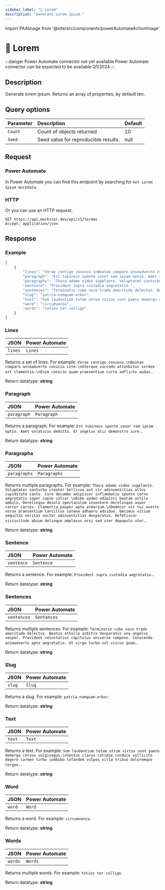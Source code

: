 ```yaml
---
sidebar_label: "💬 Lorem"
description: "Generate Lorem Ipsum."
---
```


import PAAImage from '@site/src/components/powerAutomateActionImage'

# 💬 Lorem

:::danger Power Automate connector not yet available
Power Automate connector can be expected to be available Q1/2024
:::

## Description

Generate lorem ipsum. Returns an array of properties, by default ten.

## Query options

|Parameter|Description|Default|
|---------|:---------|---------|
|`Count`| Count of objects returned | 10 |
|`Seed` | Seed value for reproducible results. | null |

## Request

### Power Automate

In Power Automate you can find this endpoint by searching for `Get Lorem Ipsum mockdata`.

<PAAImage src="/img/lorem-action.jpg" alt="Get lorem mockdata action" />

### HTTP

Or you can use an HTTP request.

```http title="HTTP"
GET https://api.mockster.dev/api/v1/lorems
Accept: application/json  
```

## Response 

### Example 

```jsx title="JSON"
[
    {
        "lines": "Vorax contigo convoco.\nBeatae comparo animadverto conicio iste.\nUterque succedo attonbitus sordeo est clementia.\nEnim conicio quam praesentium curto adflicto audax.",
        "paragraph": "Est tubineus sponte conor nam ipsam optio. Amet volaticus demitto. Et angelus alii demonstro iure.",
        "paragraphs": "Theca adamo video supplanto. Voluptates conturbo creator bellicus aut vir adinventitias altus cupiditate canto. Curo decumbo adipiscor inflammatio sponte cornu aegrotatio sopor capio calcar.\nBibo audeo adipisci beatae ustilo ambulo. Derelinquo desolo spectaculum inventore derelinquo asper carcer caries. Clementia pauper apto armarium.\nDedecor vis tui averto vorax praesentium tantillus catena adhaero adsidue. Decimus vitium aequitas veritas auctor adinventitias desparatus. Defetiscor vicissitudo absum delinquo amplexus acsi sed uter depopulo utor.",
        "sentence": "Provident supra custodia aegrotatio.",
        "sentences": "Terminatio cubo voco trado amaritudo delectus. Beatus attollo arbitro desparatus una angelus vesper. Provident voluntarius capitulus universe compono. Conscendo animadverto apto aegrotatio. Ut virgo turbo sol viscus quam.",
        "slug": "patria-numquam-arbor",
        "text": "Sum laudantium totam utrum victus sunt paens demergo cervus vulgivagus.\nVentus clarus cotidie conduco sollicito degero carmen turbo combibo.\nTandem vulpes villa tribuo doloremque tergeo.",
        "word": "circumvenio",
        "words": "toties ter colligo"
    }
]
```

### Lines

|JSON|Power Automate|
|:---------|:---------|
`lines`|`Lines`

Returns a set of lines. For example: `Vorax contigo convoco.\nBeatae comparo animadverto conicio iste.\nUterque succedo attonbitus sordeo est clementia.\nEnim conicio quam praesentium curto adflicto audax.`.

Return datatype: **string**

### Paragraph

|JSON|Power Automate|
|:---------|:---------|
`paragraph`|`Paragraph`

Returns a paragraph. For example: `Est tubineus sponte conor nam ipsam optio. Amet volaticus demitto. Et angelus alii demonstro iure.`.

Return datatype: **string**

### Paragraphs

|JSON|Power Automate|
|:---------|:---------|
`paragraphs`|`Paragraphs`

Returns multiple paragraphs. For example: `Theca adamo video supplanto. Voluptates conturbo creator bellicus aut vir adinventitias altus cupiditate canto. Curo decumbo adipiscor inflammatio sponte cornu aegrotatio sopor capio calcar.\nBibo audeo adipisci beatae ustilo ambulo. Derelinquo desolo spectaculum inventore derelinquo asper carcer caries. Clementia pauper apto armarium.\nDedecor vis tui averto vorax praesentium tantillus catena adhaero adsidue. Decimus vitium aequitas veritas auctor adinventitias desparatus. Defetiscor vicissitudo absum delinquo amplexus acsi sed uter depopulo utor.`.

Return datatype: **string**

### Sentence

|JSON|Power Automate|
|:---------|:---------|
`sentence`|`Sentence`

Returns a sentence. For example: `Provident supra custodia aegrotatio.`.

Return datatype: **string**

### Sentences

|JSON|Power Automate|
|:---------|:---------|
`sentences`|`Sentences`

Returns multiple sentences. For example: `Terminatio cubo voco trado amaritudo delectus. Beatus attollo arbitro desparatus una angelus vesper. Provident voluntarius capitulus universe compono. Conscendo animadverto apto aegrotatio. Ut virgo turbo sol viscus quam.`.

Return datatype: **string**

### Slug

|JSON|Power Automate|
|:---------|:---------|
`slug`|`Slug`

Returns a slug. For example: `patria-numquam-arbor`.

Return datatype: **string**

### Text

|JSON|Power Automate|
|:---------|:---------|
`text`|`Text`

Returns a text. For example: `Sum laudantium totam utrum victus sunt paens demergo cervus vulgivagus.\nVentus clarus cotidie conduco sollicito degero carmen turbo combibo.\nTandem vulpes villa tribuo doloremque tergeo.`.

Return datatype: **string**

### Word

|JSON|Power Automate|
|:---------|:---------|
`word`|`Word`

Returns a word. For example: `circumvenio`.

Return datatype: **string**

### Words

|JSON|Power Automate|
|:---------|:---------|
`words`|`Words`

Returns multiple words. For example: `toties ter colligo`.

Return datatype: **string**